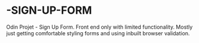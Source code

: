 # -SIGN-UP-FORM
Odin Projet -  Sign Up Form. Front end only with limited functionality. Mostly just getting comfortable styling forms and using inbuilt browser validation.
